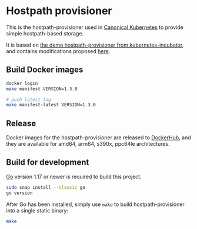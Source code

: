 # Hostpath provisioner

This is the hostpath-provisioner used in [Canonical Kubernetes](https://ubuntu.com/kubernetes) to provide simple hostpath-based storage.

It is based on [the demo hostpath-provisioner from kubernetes-incubator](https://github.com/kubernetes-incubator/external-storage/tree/master/docs/demo/hostpath-provisioner), and contains modifications proposed [here](https://github.com/MaZderMind/hostpath-provisioner).

## Build Docker images

```bash
docker login
make manifest VERSION=1.3.0

# push latest tag
make manifest-latest VERSION=1.3.0
```

## Release

Docker images for the hostpath-provisioner are released to [DockerHub](https://hub.docker.com/r/cdkbot/hostpath-provisioner), and they are available for amd64, arm64, s390x, ppc64le architectures.

## Build for development

[Go](https://golang.org) version 1.17 or newer is required to build this project.

```bash
sudo snap install --classic go
go version
```

After Go has been installed, simply use `make` to build hostpath-provisioner into a single static binary:

```bash
make
```
